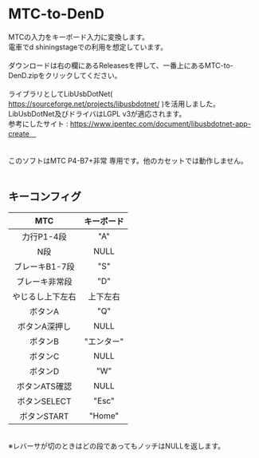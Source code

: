 # MTC-to-DenD

MTCの入力をキーボード入力に変換します。<br>
電車でd shiningstageでの利用を想定しています。
<br><br>
ダウンロードは右の欄にあるReleasesを押して、一番上にあるMTC-to-DenD.zipをクリックしてください。
<br><br>
ライブラリとしてLibUsbDotNet( https://sourceforge.net/projects/libusbdotnet/ )を活用しました。<br>
LibUsbDotNet及びドライバはLGPL v3が適応されます。<br>
参考にしたサイト : https://www.ipentec.com/document/libusbdotnet-app-create　<br>
<br><br>
このソフトはMTC P4-B7+非常 専用です。他のカセットでは動作しません。
<br><br>
## キーコンフィグ<br>
|MTC|キーボード|
|:-:|:-:|
|力行P1-4段|"A"|
|N段|NULL|
|ブレーキB1-7段|"S"|
|ブレーキ非常段|"D"|
|やじるし上下左右|上下左右|
|ボタンA|"Q"|
|ボタンA深押し|NULL|
|ボタンB|"エンター"|
|ボタンC|NULL|
|ボタンD|"W"|
|ボタンATS確認|NULL|
|ボタンSELECT|"Esc"|
|ボタンSTART|"Home"|
<br>
※レバーサが切のときはどの段であってもノッチはNULLを返します。<br>
